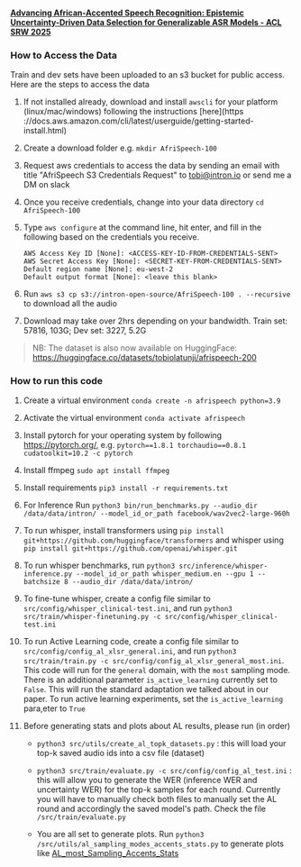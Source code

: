 #### [Advancing African-Accented Speech Recognition: Epistemic Uncertainty-Driven Data Selection for Generalizable ASR Models - ACL SRW 2025](https://arxiv.org/abs/2306.02105)

### How to Access the Data

Train and dev sets have been uploaded to an s3 bucket for public access.
Here are the steps to access the data

1. If not installed already, download and install `awscli` for your 
platform (linux/mac/windows) following the instructions [here](https
://docs.aws.amazon.com/cli/latest/userguide/getting-started-install.html) 

2. Create a download folder e.g. `mkdir AfriSpeech-100`

3. Request aws credentials to access the data by sending an email
with title "AfriSpeech S3 Credentials Request" to tobi@intron.io or send me a DM on slack

4. Once you receive credentials, change into your data directory `cd AfriSpeech-100`

5. Type `aws configure` at the command line, hit enter, and fill in the following based on the credentials you receive.
    ```
    AWS Access Key ID [None]: <ACCESS-KEY-ID-FROM-CREDENTIALS-SENT>
    AWS Secret Access Key [None]: <SECRET-KEY-FROM-CREDENTIALS-SENT>
    Default region name [None]: eu-west-2
    Default output format [None]: <leave this blank>
    ```

6. Run `aws s3 cp s3://intron-open-source/AfriSpeech-100 . --recursive` to download all the audio

7. Download may take over 2hrs depending on your bandwidth. Train set: 57816, 103G; Dev set: 3227, 5.2G

> NB: The dataset is also now available on HuggingFace: https://huggingface.co/datasets/tobiolatunji/afrispeech-200

### How to run this code

1. Create a virtual environment `conda create -n afrispeech python=3.9`

2. Activate the virtual environment `conda activate afrispeech`

3. Install pytorch for your operating system by following https://pytorch.org/, e.g. `pytorch==1.8.1 torchaudio==0.8.1 cudatoolkit=10.2 -c pytorch`

4. Install ffmpeg `sudo apt install ffmpeg`

5. Install requirements `pip3 install -r requirements.txt`

6. For Inference Run `python3 bin/run_benchmarks.py --audio_dir /data/data/intron/ --model_id_or_path facebook/wav2vec2-large-960h`

7. To run whisper, install transformers using `pip install git+https://github.com/huggingface/transformers` and whisper using `pip install git+https://github.com/openai/whisper.git`

9. To run whisper benchmarks, run `python3 src/inference/whisper-inference.py --model_id_or_path whisper_medium.en --gpu 1 --batchsize 8 --audio_dir /data/data/intron/`

10. To fine-tune whisper, create a config file similar to `src/config/whisper_clinical-test.ini`, and run `python3 src/train/whisper-finetuning.py -c src/config/whisper_clinical-test.ini`

11. To run Active Learning code, create a config file similar to `src/config/config_al_xlsr_general.ini`, and run
 `python3 src/train/train.py -c src/config/config_al_xlsr_general_most.ini`. This code will run for the `general` domain, with the `most` sampling mode. There is an additional parameter `is_active_learning` currently set to `False`. This will run the standard adaptation we talked about in our paper. To run active learning experiments, set the `is_active_learning` para,eter to `True`

12. Before generating stats and plots about AL results, please run (in order)
    
    - `python3 src/utils/create_al_topk_datasets.py` : this will load your top-k saved audio ids into a csv file (dataset)
    
    - `python3 src/train/evaluate.py -c src/config/config_al_test.ini` : this will allow you to generate the WER (inference WER and uncertainty WER) for the top-k samples for each round. Currently you will have to manually check both files to manually set the AL round and accordingly the saved model's path. Check the file `/src/train/evaluate.py`

    - You are all set to generate plots. Run `python3 /src/utils/al_sampling_modes_accents_stats.py` to generate plots like [AL_most_Sampling_Accents_Stats](src/utils/AL_most_Sampling_Accents_Stats.png)